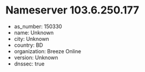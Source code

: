 # Nameserver 103.6.250.177

* as_number: 150330
* name: Unknown
* city: Unknown
* country: BD
* organization: Breeze Online
* version: Unknown
* dnssec: true

